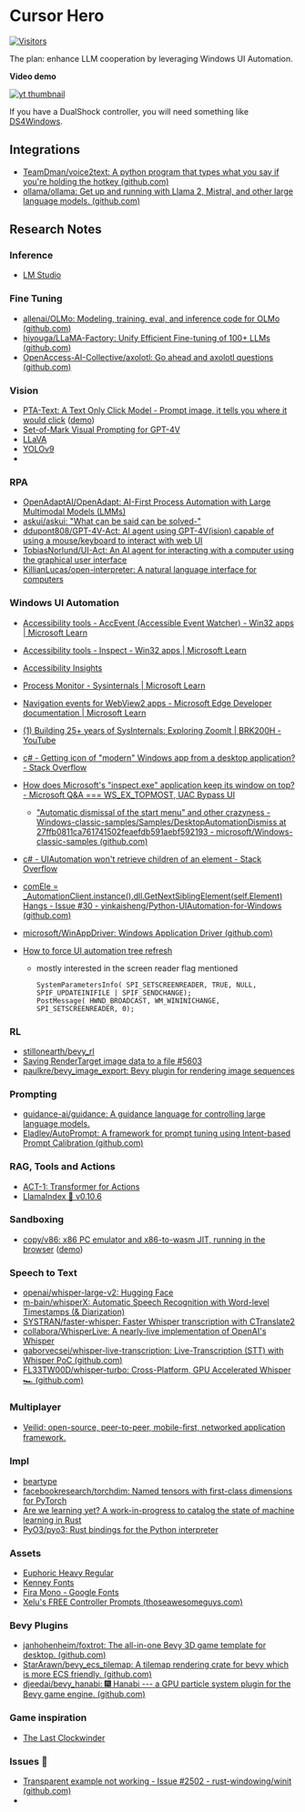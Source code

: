 # Cursor Hero

[![Visitors](https://api.visitorbadge.io/api/visitors?path=github.com%2FTeamDman%2FCursor-Hero&countColor=%23263759)](https://visitorbadge.io/status?path=github.com%2FTeamDman%2FCursor-Hero)

The plan: enhance LLM cooperation by leveraging Windows UI Automation.

**Video demo**

[![yt thumbnail](https://img.youtube.com/vi/t1PYks0UTL8/0.jpg)](https://youtu.be/t1PYks0UTL8)


If you have a DualShock controller, you will need something like [DS4Windows](https://ds4windows.dev/).

## Integrations

- [TeamDman/voice2text: A python program that types what you say if you're holding the hotkey (github.com)](https://github.com/teamdman/voice2text)
- [ollama/ollama: Get up and running with Llama 2, Mistral, and other large language models. (github.com)](https://github.com/ollama/ollama)

## Research Notes

### Inference

- [LM Studio](https://lmstudio.ai/)

### Fine Tuning

- [allenai/OLMo: Modeling, training, eval, and inference code for OLMo (github.com)](https://github.com/allenai/OLMo)
- [hiyouga/LLaMA-Factory: Unify Efficient Fine-tuning of 100+ LLMs (github.com)](https://github.com/hiyouga/LLaMA-Factory)
- [OpenAccess-AI-Collective/axolotl: Go ahead and axolotl questions (github.com)](https://github.com/OpenAccess-AI-Collective/axolotl)

### Vision

- [PTA-Text: A Text Only Click Model - Prompt image, it tells you where it would click](https://huggingface.co/AskUI/pta-text-0.1) ([demo](https://huggingface.co/spaces/AskUI/pta-text-v0.1))
- [Set-of-Mark Visual Prompting for GPT-4V](https://github.com/microsoft/SoM)
- [LLaVA](https://llava.hliu.cc/)
- [YOLOv9](https://github.com/WongKinYiu/yolov9)
- 

### RPA

- [OpenAdaptAI/OpenAdapt: AI-First Process Automation with Large Multimodal Models (LMMs)](https://github.com/OpenAdaptAI/OpenAdapt)
- [askui/askui: "What can be said can be solved-"](https://docs.askui.com/docs/api/Element-Descriptions/text)
- [ddupont808/GPT-4V-Act: AI agent using GPT-4V(ision) capable of using a mouse/keyboard to interact with web UI](https://www.reddit.com/r/MachineLearning/comments/17cy0j7/d_p_web_browsing_uibased_ai_agent_gpt4vact/?share_id=w5kHMEziP5LdHm_2NrlUc&rdt=49921)
- [TobiasNorlund/UI-Act: An AI agent for interacting with a computer using the graphical user interface](https://www.reddit.com/r/MachineLearning/comments/1765v6i/d_p_uibased_ai_agents_uiact/)
- [KillianLucas/open-interpreter: A natural language interface for computers](https://github.com/KillianLucas/open-interpreter)


### Windows UI Automation

- [Accessibility tools - AccEvent (Accessible Event Watcher) - Win32 apps | Microsoft Learn](https://learn.microsoft.com/en-us/windows/win32/winauto/accessible-event-watcher)
- [Accessibility tools - Inspect - Win32 apps | Microsoft Learn](https://learn.microsoft.com/en-us/windows/win32/winauto/inspect-objects)
- [Accessibility Insights](https://accessibilityinsights.io/)
- [Process Monitor - Sysinternals | Microsoft Learn](https://learn.microsoft.com/en-us/sysinternals/downloads/procmon)
- [Navigation events for WebView2 apps - Microsoft Edge Developer documentation | Microsoft Learn](https://learn.microsoft.com/en-us/microsoft-edge/webview2/concepts/navigation-events)
- [(1) Building 25+ years of SysInternals: Exploring ZoomIt | BRK200H - YouTube](https://www.youtube.com/watch?v=W2bNgFrj3Iw)

- [c# - Getting icon of "modern" Windows app from a desktop application? - Stack Overflow](https://stackoverflow.com/questions/32122679/getting-icon-of-modern-windows-app-from-a-desktop-application)
- [How does Microsoft's "inspect.exe" application keep its window on top? - Microsoft Q&A === WS_EX_TOPMOST, UAC Bypass UI](https://learn.microsoft.com/en-us/answers/questions/1105704/how-does-microsofts-inspect-exe-application-keep-i)
  - ["Automatic dismissal of the start menu" and other crazyness - Windows-classic-samples/Samples/DesktopAutomationDismiss at 27ffb0811ca761741502feaefdb591aebf592193 - microsoft/Windows-classic-samples (github.com)](https://github.com/microsoft/Windows-classic-samples/tree/27ffb0811ca761741502feaefdb591aebf592193/Samples/DesktopAutomationDismiss#build-the-sample)
- [c# - UIAutomation won't retrieve children of an element - Stack Overflow](https://stackoverflow.com/questions/14187110/uiautomation-wont-retrieve-children-of-an-element)
- [comEle = \_AutomationClient.instance().dll.GetNextSiblingElement(self.Element) Hangs - Issue #30 - yinkaisheng/Python-UIAutomation-for-Windows (github.com)](https://github.com/yinkaisheng/Python-UIAutomation-for-Windows/issues/30)
- [microsoft/WinAppDriver: Windows Application Driver (github.com)](https://github.com/microsoft/WinAppDriver)
- [How to force UI automation tree refresh](https://stackoverflow.com/q/64120894/11141271)
  - mostly interested in the screen reader flag mentioned
    ```
    SystemParametersInfo( SPI_SETSCREENREADER, TRUE, NULL, SPIF_UPDATEINIFILE | SPIF_SENDCHANGE);
    PostMessage( HWND_BROADCAST, WM_WININICHANGE, SPI_SETSCREENREADER, 0);
    ```

### RL

- [stillonearth/bevy_rl](https://github.com/stillonearth/bevy_rl/blob/main/src/render.rs)
- [Saving RenderTarget image data to a file #5603](https://github.com/bevyengine/bevy/discussions/5603)
- [paulkre/bevy_image_export: Bevy plugin for rendering image sequences](https://github.com/paulkre/bevy_image_export)


### Prompting

- [guidance-ai/guidance: A guidance language for controlling large language models.](https://github.com/guidance-ai/guidance)
- [Eladlev/AutoPrompt: A framework for prompt tuning using Intent-based Prompt Calibration (github.com)](https://github.com/Eladlev/AutoPrompt)

### RAG, Tools and Actions

- [ACT-1: Transformer for Actions](https://www.adept.ai/blog/act-1)
- [LlamaIndex 🦙 v0.10.6](https://docs.llamaindex.ai/en/stable/)

### Sandboxing

- [copy/v86: x86 PC emulator and x86-to-wasm JIT, running in the browser](https://github.com/copy/v86) ([demo](https://copy.sh/v86/))

### Speech to Text

- [openai/whisper-large-v2: Hugging Face](https://huggingface.co/openai/whisper-large-v2)
- [m-bain/whisperX: Automatic Speech Recognition with Word-level Timestamps (& Diarization)](https://github.com/m-bain/whisperX)
- [SYSTRAN/faster-whisper: Faster Whisper transcription with CTranslate2](https://github.com/SYSTRAN/faster-whisper)
- [collabora/WhisperLive: A nearly-live implementation of OpenAI's Whisper](https://github.com/collabora/WhisperLive)
- [gaborvecsei/whisper-live-transcription: Live-Transcription (STT) with Whisper PoC (github.com)](https://github.com/gaborvecsei/whisper-live-transcription)
- [FL33TW00D/whisper-turbo: Cross-Platform, GPU Accelerated Whisper 🏎️ (github.com)](https://github.com/FL33TW00D/whisper-turbo)

### Multiplayer

- [Veilid: open-source, peer-to-peer, mobile-ﬁrst, networked application framework.](https://veilid.com/)

### Impl

- [beartype](https://beartype.readthedocs.io/en/latest/)
- [facebookresearch/torchdim: Named tensors with first-class dimensions for PyTorch](https://github.com/facebookresearch/torchdim)
- [Are we learning yet? A work-in-progress to catalog the state of machine learning in Rust](https://www.arewelearningyet.com/)
- [PyO3/pyo3: Rust bindings for the Python interpreter](https://github.com/PyO3/pyo3)

### Assets

- [Euphoric Heavy Regular](https://fontsgeek.com/fonts/Euphoric-Heavy-Regular)
- [Kenney Fonts](https://kenney.nl/assets/kenney-fonts)
- [Fira Mono - Google Fonts](https://fonts.google.com/specimen/Fira+Mono)
- [Xelu's FREE Controller Prompts (thoseawesomeguys.com)](https://thoseawesomeguys.com/prompts/)

### Bevy Plugins

- [janhohenheim/foxtrot: The all-in-one Bevy 3D game template for desktop. (github.com)](https://github.com/janhohenheim/foxtrot)
- [StarArawn/bevy\_ecs\_tilemap: A tilemap rendering crate for bevy which is more ECS friendly. (github.com)](https://github.com/StarArawn/bevy_ecs_tilemap)
- [djeedai/bevy\_hanabi: 🎆 Hanabi --- a GPU particle system plugin for the Bevy game engine. (github.com)](https://github.com/djeedai/bevy_hanabi)

### Game inspiration

- [The Last Clockwinder](https://store.steampowered.com/app/1755100/The_Last_Clockwinder/)

### Issues 👀

- [Transparent example not working - Issue #2502 - rust-windowing/winit (github.com)](https://github.com/rust-windowing/winit/issues/2502)
- 